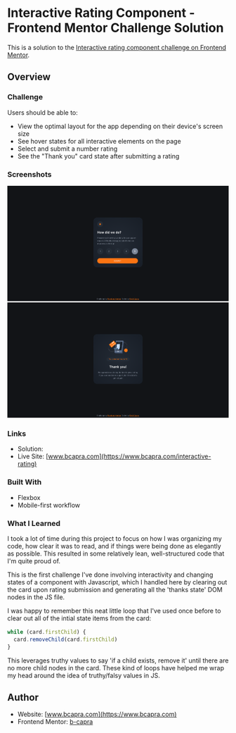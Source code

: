 # Interactive Rating Component - Frontend Mentor Challenge Solution

This is a solution to the [Interactive rating component challenge on Frontend Mentor](https://www.frontendmentor.io/challenges/interactive-rating-component-koxpeBUmI).

## Overview

### Challenge

Users should be able to:

- View the optimal layout for the app depending on their device's screen size
- See hover states for all interactive elements on the page
- Select and submit a number rating
- See the "Thank you" card state after submitting a rating

### Screenshots

<img src="./screenshots/rating-state.png" width="700px">

<img src="./screenshots/thanks-state.png" width="700px">

### Links

- Solution:
- Live Site: [www.bcapra.com](https://www.bcapra.com/interactive-rating)

### Built With

- Flexbox
- Mobile-first workflow

### What I Learned

I took a lot of time during this project to focus on how I was organizing my code, how clear it was to read, and if things were being done as elegantly as possible. This resulted in some relatively lean, well-structured code that I'm quite proud of.

This is the first challenge I've done involving interactivity and changing states of a component with Javascript, which I handled here by clearing out the card upon rating submission and generating all the 'thanks state' DOM nodes in the JS file.

I was happy to remember this neat little loop that I've used once before to clear out all of the intial state items from the card:

```js
while (card.firstChild) {
  card.removeChild(card.firstChild)
}
```

This leverages truthy values to say 'if a child exists, remove it' until there are no more child nodes in the card. These kind of loops have helped me wrap my head around the idea of truthy/falsy values in JS.

## Author

- Website: [www.bcapra.com](https://www.bcapra.com)
- Frontend Mentor: [b-capra](https://www.frontendmentor.io/profile/b-capra)